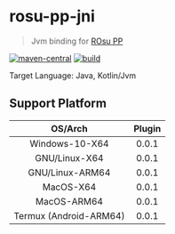 # rosu-pp-jni

> Jvm binding for [ROsu PP](https://github.com/MaxOhn/rosu-pp)

[![maven-central](https://img.shields.io/maven-central/v/xyz.cssxsh.osu/rosu-pp-jni)](https://search.maven.org/artifact/xyz.cssxsh.osu/rosu-pp-jni)
[![build](https://github.com/cssxsh/rosu-pp-jni/actions/workflows/build.yaml/badge.svg)](https://github.com/cssxsh/rosu-pp-jni/actions/workflows/build.yaml)

Target Language: Java, Kotlin/Jvm

## Support Platform

|        OS/Arch         | Plugin |
|:----------------------:|:------:|
|     Windows-10-X64     | 0.0.1  |
|     GNU/Linux-X64      | 0.0.1  |
|    GNU/Linux-ARM64     | 0.0.1  |
|       MacOS-X64        | 0.0.1  |
|      MacOS-ARM64       | 0.0.1  |
| Termux (Android-ARM64) | 0.0.1  |